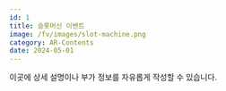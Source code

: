 ```yaml
---
id: 1
title: 슬롯머신 이벤트
image: /fv/images/slot-machine.png
category: AR-Contents
date: 2024-05-01
---
```


이곳에 상세 설명이나 부가 정보를 자유롭게 작성할 수 있습니다.

